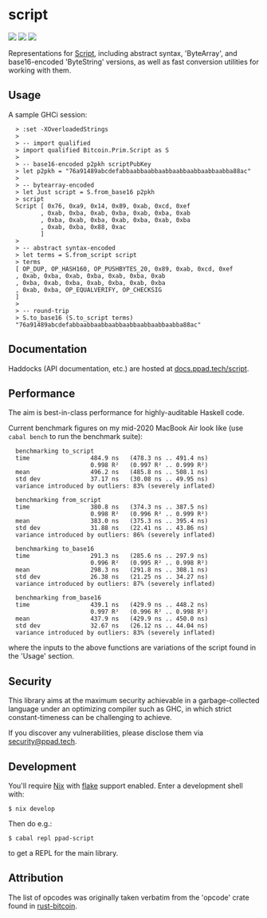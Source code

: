 # script

[![](https://img.shields.io/hackage/v/ppad-script?color=blue)](https://hackage.haskell.org/package/ppad-script)
![](https://img.shields.io/badge/license-MIT-brightgreen)
[![](https://img.shields.io/badge/haddock-script-lightblue)](https://docs.ppad.tech/script)

Representations for [Script](https://en.bitcoin.it/wiki/Script),
including abstract syntax, 'ByteArray', and base16-encoded 'ByteString'
versions, as well as fast conversion utilities for working with them.

## Usage

A sample GHCi session:

```
  > :set -XOverloadedStrings
  >
  > -- import qualified
  > import qualified Bitcoin.Prim.Script as S
  >
  > -- base16-encoded p2pkh scriptPubKey
  > let p2pkh = "76a91489abcdefabbaabbaabbaabbaabbaabbaabbaabba88ac"
  >
  > -- bytearray-encoded
  > let Just script = S.from_base16 p2pkh
  > script
  Script [ 0x76, 0xa9, 0x14, 0x89, 0xab, 0xcd, 0xef
         , 0xab, 0xba, 0xab, 0xba, 0xab, 0xba, 0xab
         , 0xba, 0xab, 0xba, 0xab, 0xba, 0xab, 0xba
         , 0xab, 0xba, 0x88, 0xac
         ]
  >
  > -- abstract syntax-encoded
  > let terms = S.from_script script
  > terms
  [ OP_DUP, OP_HASH160, OP_PUSHBYTES_20, 0x89, 0xab, 0xcd, 0xef
  , 0xab, 0xba, 0xab, 0xba, 0xab, 0xba, 0xab
  , 0xba, 0xab, 0xba, 0xab, 0xba, 0xab, 0xba
  , 0xab, 0xba, OP_EQUALVERIFY, OP_CHECKSIG
  ]
  >
  > -- round-trip
  > S.to_base16 (S.to_script terms)
  "76a91489abcdefabbaabbaabbaabbaabbaabbaabbaabba88ac"
```

## Documentation

Haddocks (API documentation, etc.) are hosted at
[docs.ppad.tech/script](https://docs.ppad.tech/script).

## Performance

The aim is best-in-class performance for highly-auditable Haskell code.

Current benchmark figures on my mid-2020 MacBook Air look like (use
`cabal bench` to run the benchmark suite):

```
  benchmarking to_script
  time                 484.9 ns   (478.3 ns .. 491.4 ns)
                       0.998 R²   (0.997 R² .. 0.999 R²)
  mean                 496.2 ns   (485.8 ns .. 508.1 ns)
  std dev              37.17 ns   (30.08 ns .. 49.95 ns)
  variance introduced by outliers: 83% (severely inflated)

  benchmarking from_script
  time                 380.8 ns   (374.3 ns .. 387.5 ns)
                       0.998 R²   (0.996 R² .. 0.999 R²)
  mean                 383.0 ns   (375.3 ns .. 395.4 ns)
  std dev              31.88 ns   (22.41 ns .. 43.86 ns)
  variance introduced by outliers: 86% (severely inflated)

  benchmarking to_base16
  time                 291.3 ns   (285.6 ns .. 297.9 ns)
                       0.996 R²   (0.995 R² .. 0.998 R²)
  mean                 298.3 ns   (291.8 ns .. 308.1 ns)
  std dev              26.38 ns   (21.25 ns .. 34.27 ns)
  variance introduced by outliers: 87% (severely inflated)

  benchmarking from_base16
  time                 439.1 ns   (429.9 ns .. 448.2 ns)
                       0.997 R²   (0.996 R² .. 0.998 R²)
  mean                 437.9 ns   (429.9 ns .. 450.0 ns)
  std dev              32.67 ns   (26.12 ns .. 44.04 ns)
  variance introduced by outliers: 83% (severely inflated)
```

where the inputs to the above functions are variations of the script found
in the 'Usage' section.

## Security

This library aims at the maximum security achievable in a
garbage-collected language under an optimizing compiler such as GHC, in
which strict constant-timeness can be challenging to achieve.

If you discover any vulnerabilities, please disclose them via
security@ppad.tech.

## Development

You'll require [Nix][nixos] with [flake][flake] support enabled. Enter a
development shell with:

```
$ nix develop
```

Then do e.g.:

```
$ cabal repl ppad-script
```

to get a REPL for the main library.

## Attribution

The list of opcodes was originally taken
verbatim from the 'opcode' crate found in
[rust-bitcoin](https://github.com/rust-bitcoin/rust-bitcoin).

[nixos]: https://nixos.org/
[flake]: https://nixos.org/manual/nix/unstable/command-ref/new-cli/nix3-flake.html
